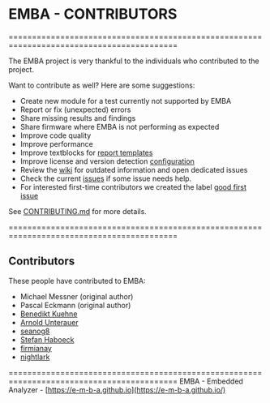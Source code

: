 # EMBA - CONTRIBUTORS

==========================================================================================

The EMBA project is very thankful to the individuals who contributed to the project.

Want to contribute as well? Here are some suggestions:

- Create new module for a test currently not supported by EMBA
- Report or fix (unexpected) errors
- Share missing results and findings
- Share firmware where EMBA is not performing as expected
- Improve code quality
- Improve performance
- Improve textblocks for [report templates](https://github.com/e-m-b-a/emba/tree/master/config/report_templates)
- Improve license and version detection [configuration](https://github.com/e-m-b-a/emba/blob/master/config/bin_version_strings.cfg)
- Review the [wiki](https://github.com/e-m-b-a/emba/wiki) for outdated information and open dedicated issues
- Check the current [issues](https://github.com/e-m-b-a/emba/issues) if some issue needs help.
- For interested first-time contributors we created the label [good first issue](https://github.com/e-m-b-a/emba/issues?q=is%3Aissue+is%3Aopen+label%3A%22good+first+issue%22)

See [CONTRIBUTING.md](https://github.com/e-m-b-a/emba/blob/master/CONTRIBUTING.md) for more details.

==========================================================================================

## Contributors

These people have contributed to EMBA:

* Michael Messner (original author)
* Pascal Eckmann (original author)
* [Benedikt Kuehne](https://github.com/BenediktMKuehne)
* [Arnold Unterauer](https://github.com/Anemosx)
* [seanog8](https://github.com/seanog8)
* [Stefan Haboeck](https://github.com/StefanHaboeck)
* [firmianay](https://github.com/firmianay)
* [nightlark](https://github.com/nightlark)

==========================================================================================
  EMBA - Embedded Analyzer - [https://e-m-b-a.github.io](https://e-m-b-a.github.io/)

